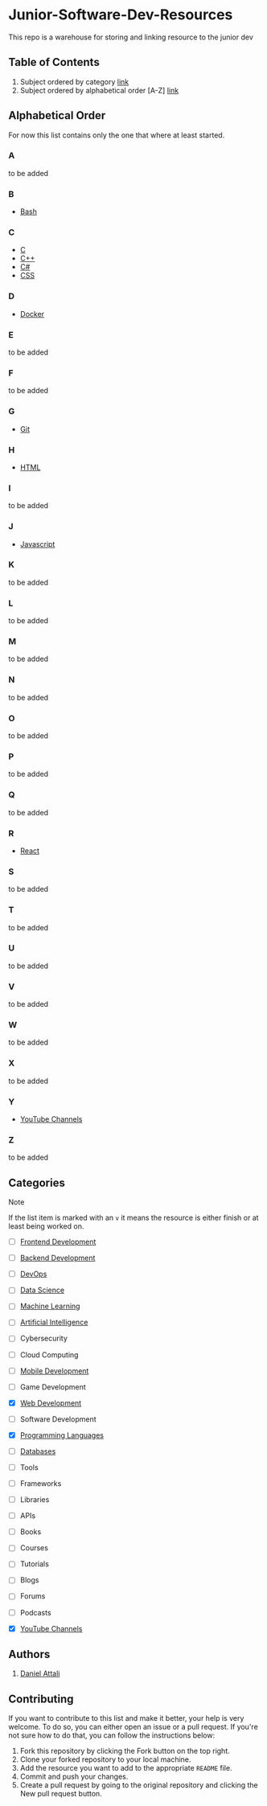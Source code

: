 # Junior-Software-Dev-Resources
This repo is a warehouse for storing and linking resource to the junior dev

## Table of Contents

1. Subject ordered by category [link](#Categories)
2. Subject ordered by alphabetical order \[A-Z\] [link](#alphabetical-order)

## Alphabetical Order

For now this list contains only the one that where at least started.

### A

to be added

### B

- [Bash](/Programming-Languages/Bash/README.md)


### C

- [C](/Programming-Languages/C/README.md)
- [C++](/Programming-Languages/C++/README.md)
- [C#](/Programming-Languages/C#/README.md)
- [CSS](/Programming-Languages/CSS/README.md)

### D

- [Docker](/Tools/Docker/README.md)

### E

to be added

### F

to be added

### G

- [Git](/Tools/Git/README.md)

### H

- [HTML](/Programming-Languages/HTML/README.md)

### I

to be added

### J

- [Javascript](/Programming-Languages/Javascript/README.md)

### K

to be added

### L

to be added

### M

to be added

### N

to be added

### O

to be added

### P

to be added

### Q

to be added

### R

- [React](/Frameworks/React/README.md)

### S

to be added

### T

to be added

### U

to be added

### V

to be added

### W

to be added

### X

to be added

### Y

- [YouTube Channels](/YouTube-Channels/README.md)

### Z

to be added



## Categories

> [!Note] 
>  If the list item is marked with an `v` it means the resource is either finish or at least being worked on.


- [ ] [Frontend Development](/Frontend/README.md)
- [ ] [Backend Development](/Backend/README.md)
- [ ] [DevOps](/DevOps/README.md)
- [ ] [Data Science](/Data-Science/README.md)
- [ ] [Machine Learning](/Machine-Learning/README.md)
- [ ] [Artificial Intelligence](/Artificial-Intelligence/README.md)
- [ ] Cybersecurity
- [ ] Cloud Computing
- [ ] [Mobile Development](/Mobile-Development/README.md)
- [ ] Game Development
- [x] [Web Development](/Web-Development/README.md)
- [ ] Software Development
- [x] [Programming Languages](/Programming-Languages/README.md)
- [ ] [Databases](/Databases/README.md)
- [ ] Tools
- [ ] Frameworks
- [ ] Libraries
- [ ] APIs
- [ ] Books
- [ ] Courses
- [ ] Tutorials
- [ ] Blogs
- [ ] Forums
- [ ] Podcasts
- [x] [YouTube Channels](/YouTube-Channels/README.md)


## Authors

1. [Daniel Attali](https://github.com/dattali18)

## Contributing

If you want to contribute to this list and make it better, your help is very welcome. To do so, you can either open an issue or a pull request. If you're not sure how to do that, you can follow the instructions below:

1. Fork this repository by clicking the Fork button on the top right.
2. Clone your forked repository to your local machine.
3. Add the resource you want to add to the appropriate `README` file.
4. Commit and push your changes.
5. Create a pull request by going to the original repository and clicking the New pull request button.

